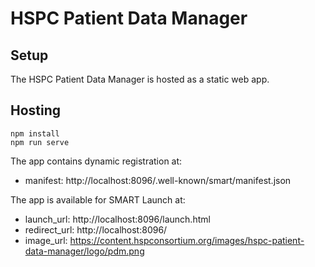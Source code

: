 # HSPC Patient Data Manager

## Setup

The HSPC Patient Data Manager is hosted as a static web app.

## Hosting
````
npm install
npm run serve
````

The app contains dynamic registration at:

* manifest: http://localhost:8096/.well-known/smart/manifest.json

The app is available for SMART Launch at:

* launch_url: http://localhost:8096/launch.html
* redirect_url: http://localhost:8096/
* image_url: https://content.hspconsortium.org/images/hspc-patient-data-manager/logo/pdm.png
